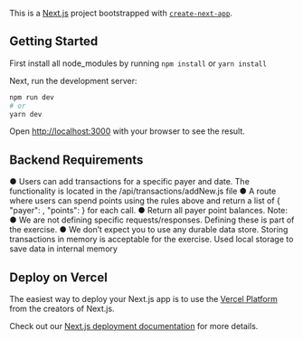 This is a [Next.js](https://nextjs.org/) project bootstrapped with [`create-next-app`](https://github.com/vercel/next.js/tree/canary/packages/create-next-app).

## Getting Started

First install all node_modules by running
`npm install` or `yarn install`

Next, run the development server:

```bash
npm run dev
# or
yarn dev
```

Open [http://localhost:3000](http://localhost:3000) with your browser to see the result.

## Backend Requirements

● Users can add transactions for a specific payer and date. The functionality is located in the /api/transactions/addNew.js file
● A route where users can spend points using the rules above and return a list of { "payer": <string>, "points": <integer> } for each call.
● Return all payer point balances.
Note:
● We are not defining specific requests/responses. Defining these is part of the exercise.
● We don’t expect you to use any durable data store. Storing transactions in memory is acceptable for the exercise. Used local storage to save data in internal memory



## Deploy on Vercel

The easiest way to deploy your Next.js app is to use the [Vercel Platform](https://vercel.com/new?utm_medium=default-template&filter=next.js&utm_source=create-next-app&utm_campaign=create-next-app-readme) from the creators of Next.js.

Check out our [Next.js deployment documentation](https://nextjs.org/docs/deployment) for more details.
